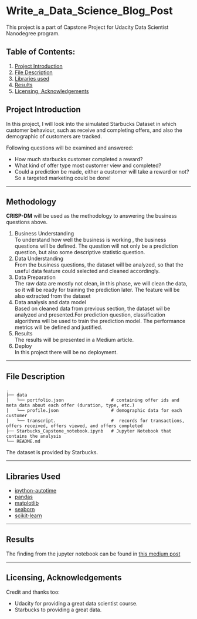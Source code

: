 # Write_a_Data_Science_Blog_Post
This project is a part of Capstone Project for Udacity Data Scientist Nanodegree program.

## **Table of Contents:**
1. [Project Introduction](README.md#project-introduction)
2. [File Description](README.md#file-description)
3. [Libraries used](README.md#libraries-used)
4. [Results](README.md#results)
5. [Licensing, Acknowledgements](README.md#licensing-acknowledgements)

## **Project Introduction**
In this project, I will look into the simulated Starbucks Dataset in which customer behaviour, such as 
receive and completing offers, and also the demographic of customers are tracked.

Following questions will be examined and answered:
- How much starbucks customer completed a reward?
- What kind of offer type most customer view and completed?
- Could a prediction be made, either a customer will take a reward or not? So a targeted marketing could be done!

---

## Methodology
**CRISP-DM** will be used as the methodology to answering the business questions above. 
1. Business Understanding  
To understand how well the business is working , the business questions will be defined.
   The question will not only be a prediction question, but also some descriptive statistic question.
2. Data Understanding  
From the business questions, the dataset will be analyzed, so that the useful data feature could selected and cleaned accordingly.
3. Data Preparation  
The raw data are mostly not clean, in this phase, we will clean the data, so it will be ready for training
   the prediction later. The feature will be also extracted from the dataset
4. Data analysis and data model  
Based on cleaned data from previous section, the dataset wil be analyzed and presented.For prediction question, 
   classification algorithms will be used to train the prediction model. The performance metrics will be defined 
   and justified.
5. Results  
The results will be presented in a Medium article.
6. Deploy  
In this project there will be no deployment.


----

## **File Description**
    .
    ├── data
    |   └── portfolio.json                  # containing offer ids and meta data about each offer (duration, type, etc.)
    |   └── profile.json                    # demographic data for each customer
    |   └── transcript.                     #  records for transactions, offers received, offers viewed, and offers completed
    ├── Starbucks_Capstone_notebook.ipynb   # Jupyter Notebook that contains the analysis
    └── README.md

The dataset is provided by Starbucks.

---

## **Libraries Used**<br/>
- [ipython-autotime](https://pypi.org/project/ipython-autotime/)
- [pandas](https://pypi.org/project/pandas/)
- [matplotlib](https://pypi.org/project/matplotlib/)
- [seaborn](https://pypi.org/project/seaborn/)
- [scikit-learn](https://pypi.org/project/scikit-learn/)

---

## **Results**<br/>
The finding from the jupyter notebook can be found in [this medium post](https://veltenwinter.medium.com/8000-for-a-night-in-airbnb-munich-e511a8ab1c3c)

---

## **Licensing, Acknowledgements**<br/>
Credit and thanks too: 
- Udacity for providing a great data scientist course.
- Starbucks to providing a great data.